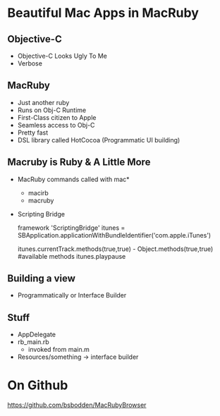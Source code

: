 # Beautiful Mac Apps in MacRuby

## Objective-C
- Objective-C Looks Ugly To Me
- Verbose

## MacRuby
- Just another ruby
- Runs on Obj-C Runtime
- First-Class citizen to Apple
- Seamless access to Obj-C
- Pretty fast
- DSL library called HotCocoa (Programmatic UI building)

## Macruby is Ruby & A Little More
- MacRuby commands called with mac*
  - macirb
  - macruby

- Scripting Bridge

    framework 'ScriptingBridge'
    itunes = SBApplication.applicationWithBundleIdentifier('com.apple.iTunes')

    itunes.currentTrack.methods(true,true) - Object.methods(true,true) #available methods
    itunes.playpause

## Building a view

- Programmatically or Interface Builder

## Stuff

- AppDelegate
- rb_main.rb
  - invoked from main.m
- Resources/something -> interface builder


# On Github
https://github.com/bsbodden/MacRubyBrowser
